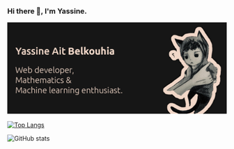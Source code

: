 ### Hi there 👋, I'm Yassine.

<img src="gitHub.png" alt="">


[![Top Langs](https://github-readme-stats.vercel.app/api/top-langs/?username=YassineAitBelkouhia)](https://github.com/anuraghazra/github-readme-stats)

![GitHub stats](https://github-readme-stats.vercel.app/api?username=YassineAitBelkouhia&show_icons=true)  


